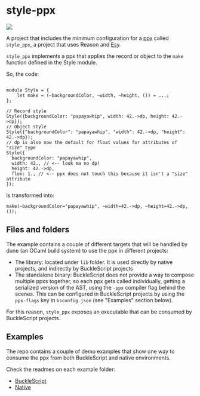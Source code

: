 # style-ppx

![](https://github.com/cem2ran/style-ppx/workflows/style_ppx%20pipeline/badge.svg)

A project that includes the minimum configuration for a [ppx](https://blog.hackages.io/reasonml-ppx-8ecd663d5640) called `style_ppx`, a project that uses Reason and [Esy](https://github.com/esy-ocaml/esy).

`style_ppx` implements a ppx that applies the record or object to the `make` function defined in the Style module.

So, the code:

```reason

module Style = {
    let make = (~backgroundColor, ~width, ~height, ()) = ...;
};

// Record style
Style({backgroundColor: "papayawhip", width: 42.->dp, height: 42.->dp});
// Object style
Style({"backgroundColor": "papayawhip", "width": 42.->dp, "height": 42.->dp});
// dp is also now the default for float values for attributes of "size" type
Style({
  backgroundColor: "papayawhip",
  width: 42., // <-- look ma no dp!
  height: 42.->dp,
  flex: 1., // <-- ppx does not touch this because it isn't a "size" attribute
});
```

Is transformed into:

```reason
make(~backgroundColor="papayawhip", ~width=42.->dp, ~height=42.->dp, ());
```

## Files and folders

The example contains a couple of different targets that will be handled by dune (an OCaml build system)
to use the ppx in different projects:

- The library: located under `lib` folder. It is used directly by native projects, and indirectly by BuckleScript projects
- The standalone binary: BuckleScript does not provide a way to compose multiple ppxs together, so each ppx gets called individually, getting a serialized version of the AST, using the `-ppx` compiler flag behind the scenes. This can be configured in BuckleScript projects by using the `ppx-flags` key in `bsconfig.json` (see "Examples" section below).

For this reason, `style_ppx` exposes an executable that can be consumed by BuckleScript projects.

## Examples

The repo contains a couple of demo examples that show one way to consume the ppx from both BuckleScript and native environments.

Check the readmes on each example folder:

- [BuckleScript](test_bs/README.md)
- [Native](test_native/README.md)
